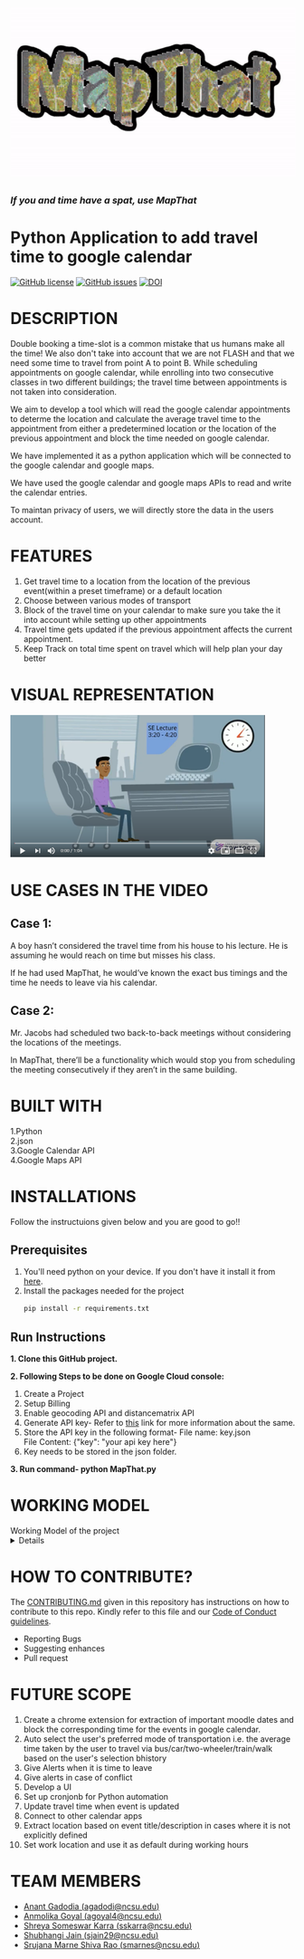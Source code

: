 <h1 align="center">
  <img src="https://github.com/SEProjGrp5/MapThat/blob/main/Images/MAPTHAT.gif.gif" width=800px height=300px>
</h1>

### *If you and time have a spat, use MapThat*

# Python Application to add travel time to google calendar

[![GitHub license](https://img.shields.io/github/license/SEProjGrp5/MapThat)](https://github.com/SEProjGrp5/MapThat/blob/main/LICENSE)
[![GitHub issues](https://img.shields.io/github/issues/SEProjGrp5/MapThat)](https://github.com/SEProjGrp5/MapThat/issues)
[![DOI](https://zenodo.org/badge/408263207.svg)](https://zenodo.org/badge/latestdoi/408263207)

# DESCRIPTION

Double booking a time-slot is a common mistake that us humans make all the time! We also don't take into account that we are not FLASH and that we need some time to travel from point A to point B. While scheduling appointments on google calendar, while enrolling into two consecutive classes in two different buildings; the travel time between appointments is not taken into consideration.

We aim to develop a tool which will read the google calendar appointments to determe the location and calculate the average travel time to the appointment from either a predetermined location or the location of the previous appointment and block the time needed on google calendar.

We have implemented it as a python application which will be connected to the google calendar and google maps. 

We have used the google calendar and google maps APIs to read and write the calendar entries.

To maintan privacy of users, we will directly store the data in the users account.

# FEATURES
1. Get travel time to a location from the location of the previous event(within a preset timeframe) or a default location
2. Choose between various modes of transport
3. Block of the travel time on your calendar to make sure you take the it into account while setting up other appointments
4. Travel time gets updated if the previous appointment affects the current appointment.
5. Keep Track on total time spent on travel which will help plan your day better


# VISUAL REPRESENTATION

<a href="https://www.youtube.com/watch?v=EBHrUYNMrJs" target="_blank"><img src="https://github.com/SEProjGrp5/MapThat/blob/main/Images/screenshot.PNG" width="450" alt="Visual Representation for MapThat"/></a>

# USE CASES IN THE VIDEO

## Case 1: 
A boy hasn’t considered the travel time from his house to his lecture. He is assuming he would reach on time but misses his class.

If he had used MapThat, he would’ve known the exact bus timings and the time he needs to leave via his calendar.

## Case 2: 
Mr. Jacobs had scheduled two back-to-back meetings without considering the locations of the meetings.

In MapThat, there’ll be a functionality which would stop you from scheduling the meeting consecutively if they aren’t in the same building.


# BUILT WITH
1.Python \
2.json \
3.Google Calendar API \
4.Google Maps API

# INSTALLATIONS
Follow the instructuions given below and you are good to go!! 
## Prerequisites
1. You'll need python on your device. If you don't have it install it from [here](https://www.python.org/downloads/).
2. Install the packages needed for the project 
    ```sh 
    pip install -r requirements.txt
    ```
## Run Instructions
**1. Clone this GitHub project.**

**2. Following Steps to be done on Google Cloud console:**
  1. Create a Project 
  2. Setup Billing 
  3. Enable geocoding API and distancematrix API
  4. Generate API key-
      Refer to [this](https://developers.google.com/maps/documentation/geocoding/get-api-key) link for more information about the same.
  5. Store the API key in the following format-
      File name: key.json \
      File Content: {"key": "your api key here"}
  6. Key needs to be stored in the json folder.
  
**3. Run command- python MapThat.py**

# WORKING MODEL
  <summary>Working Model of the project </summary>
  <details>
  1. Sample Event without location<br/>
  <img src="https://github.com/SEProjGrp5/MapThat/blob/main/Images/IMG1.jpeg"><br/>
    <br/>
  2. Sample Event with location<br/>
  <img src="https://github.com/SEProjGrp5/MapThat/blob/main/Images/IMG2.jpeg" ><br/>
    <br/>
  3. Screenshot of Calendar before running the program<br/>
  <img src="https://github.com/SEProjGrp5/MapThat/blob/main/Images/IMG3.jpeg" ><br/>
    <br/>
  4. Running the Python File<br/>
  <img src="https://github.com/SEProjGrp5/MapThat/blob/main/Images/IMG8.jpeg" ><br/>
    <br/>
  5. Google Account Login Funnel Step 1<br/>
  <img src="https://github.com/SEProjGrp5/MapThat/blob/main/Images/IMG4.jpeg" ><br/>
    <br/>
  6. Google Account Login Funnel Step 2<br/>
  <img src="https://github.com/SEProjGrp5/MapThat/blob/main/Images/IMG5.jpeg" ><br/>
    <br/>
  7. Google Account Login Funnel Step 3<br/>
  <img src="https://github.com/SEProjGrp5/MapThat/blob/main/Images/IMG6.jpeg" ><br/>
    <br/>
  8. Google Account Login Funnel Step 4<br/>
  <img src="https://github.com/SEProjGrp5/MapThat/blob/main/Images/IMG7.jpeg" ><br/>
    <br/>
  9.  Setting up default information and checking calndar events<br/>
  <img src="https://github.com/SEProjGrp5/MapThat/blob/main/Images/IMG12.jpeg" ><br/>
    <br/>
  10. Details of events traversed and events created<br/>
  <img src="https://github.com/SEProjGrp5/MapThat/blob/main/Images/IMG13.jpeg" ><br/>
    <br/>
  11. Details of events traversed and events created<br/>
  <img src="https://github.com/SEProjGrp5/MapThat/blob/main/Images/IMG16.jpeg" ><br/>
    <br/>
  12. Exiting the application<br/>
  <img src="https://github.com/SEProjGrp5/MapThat/blob/main/Images/IMG15.jpeg" ><br/>
    <br/>
  13. Calendar after running application<br/>
  <img src="https://github.com/SEProjGrp5/MapThat/blob/main/Images/IMG14.jpeg" ><br/>
    <br/>
</details>

# HOW TO CONTRIBUTE?
The [CONTRIBUTING.md](https://github.com/SEProjGrp5/MapThat/blob/main/CONTRIBUTING.md) given in this repository has instructions on how to contribute to this repo. Kindly refer to this file and our [Code of Conduct guidelines](https://github.com/SEProjGrp5/MapThat/blob/main/CODE_OF_CONDUCT.md).

- Reporting Bugs
- Suggesting enhances
- Pull request


# FUTURE SCOPE
1. Create a chrome extension for extraction of important moodle dates and block the corresponding time for the events in google calendar.
2. Auto select the user's preferred mode of transportation i.e. the average time taken by the user to travel via bus/car/two-wheeler/train/walk based on the user's selection bhistory
3. Give Alerts when it is time to leave
4. Give alerts in case of conflict
5. Develop a UI
6. Set up cronjonb for Python automation
7. Update travel time when event is updated
8. Connect to other calendar apps
9. Extract location based on event title/description in cases where it is not explicitly defined
10. Set work location and use it as default during working hours

# TEAM MEMBERS
- [Anant Gadodia (agadodi@ncsu.edu)](https://github.com/antgad)
- [Anmolika Goyal (agoyal4@ncsu.edu)](https://github.com/AnmolikaGoyal)
- [Shreya Someswar Karra (sskarra@ncsu.edu)](https://github.com/sskarra1234)
- [Shubhangi Jain (sjain29@ncsu.edu)](https://github.com/shubhangij12)
- [Srujana Marne Shiva Rao (smarnes@ncsu.edu)](https://github.com/srujanarao)







